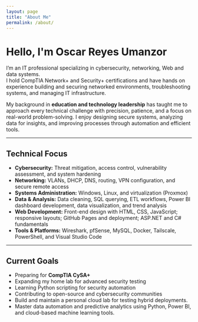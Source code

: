 ```yaml
---
layout: page
title: "About Me"
permalink: /about/
---
```


#  Hello, I'm Oscar Reyes Umanzor

I’m an IT professional specializing in cybersecurity, networking, Web and data systems.  
I hold CompTIA Network+ and Security+ certifications and have hands on experience building and securing networked environments, troubleshooting systems, and managing IT infrastructure.  

My background in **education and technology leadership** has taught me to approach every technical challenge with precision, patience, and a focus on real-world problem-solving. I enjoy designing secure systems, analyzing data for insights, and improving processes through automation and efficient tools.

---

## Technical Focus

- **Cybersecurity:** Threat mitigation, access control, vulnerability assessment, and system hardening
- **Networking:** VLANs, DHCP, DNS, routing, VPN configuration, and secure remote access 
- **Systems Administration:** Windows, Linux, and virtualization (Proxmox)  
- **Data & Analysis:** Data cleaning, SQL querying, ETL workflows, Power BI dashboard development, data visualization, and trend analysis
- **Web Development:** Front-end design with HTML, CSS, JavaScript; responsive layouts; GitHub Pages and deployment; ASP.NET and C# fundamentals
- **Tools & Platforms:** Wireshark, pfSense, MySQL, Docker, Tailscale, PowerShell, and Visual Studio Code

---

## Current Goals

- Preparing for **CompTIA CySA+**
- Expanding my home lab for advanced security testing  
- Learning Python scripting for security automation  
- Contributing to open-source and cybersecurity communities  
- Build and maintain a personal cloud lab for testing hybrid deployments.
- Master data automation and predictive analytics using Python, Power BI, and cloud-based machine learning tools.


